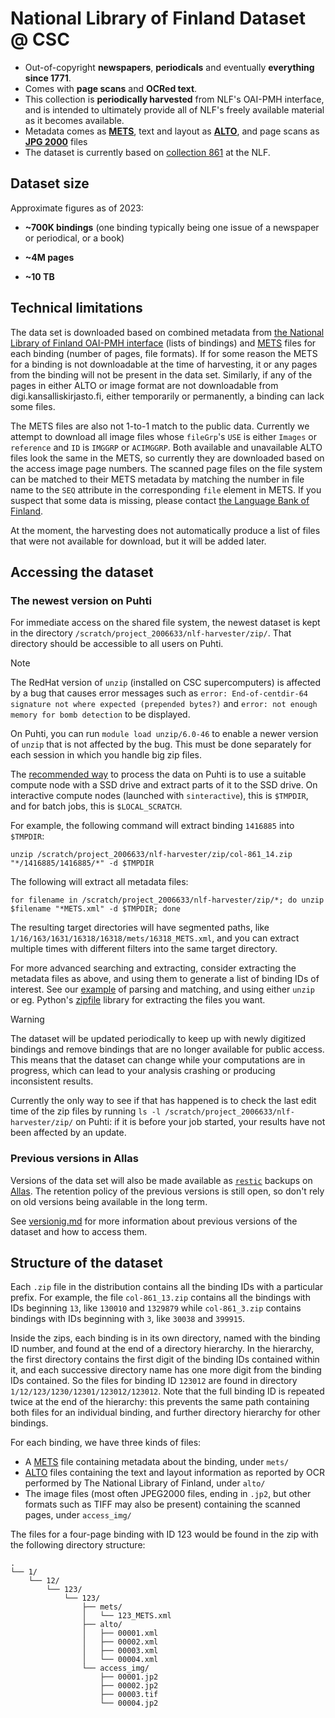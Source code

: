 # National Library of Finland Dataset @ CSC

- Out-of-copyright **newspapers**, **periodicals** and eventually **everything since 1771**.
- Comes with **page scans** and **OCRed text**.
- This collection is **periodically harvested** from NLF's OAI-PMH interface, and is intended to ultimately provide all of NLF's freely available material as it becomes available.
- Metadata comes as **[METS](https://en.wikipedia.org/wiki/Metadata_Encoding_and_Transmission_Standard)**, text and layout as **[ALTO](https://en.wikipedia.org/wiki/Analyzed_Layout_and_Text_Object)**, and page scans as **[JPG 2000](https://en.wikipedia.org/wiki/JPEG_2000)** files
- The dataset is currently based on [collection 861](https://digi.kansalliskirjasto.fi/collections?id=861&set_language=en) at the NLF.


## Dataset size

Approximate figures as of 2023:

- **~700K bindings** (one binding typically being one issue of a newspaper or periodical, or a book)

- **~4M pages**

- **~10 TB**

## Technical limitations

The data set is downloaded based on combined metadata from [the National Library of Finland OAI-PMH interface](https://wiki-emerita.it.helsinki.fi/display/Comhis/Interfaces+of+digi.kansalliskirjasto.fi#Interfacesofdigi.kansalliskirjasto.fi-OAI-PMH) (lists of bindings) and [METS](https://www.loc.gov/standards/mets/) files for each binding (number of pages, file formats). If for some reason the METS for a binding is not downloadable at the time of harvesting, it or any pages from the binding will not be present in the data set. Similarly, if any of the pages in either ALTO or image format are not downloadable from digi.kansalliskirjasto.fi, either temporarily or permanently, a binding can lack some files.

The METS files are also not 1-to-1 match to the public data. Currently we attempt to download all image files whose `fileGrp`'s `USE` is either `Images` or `reference` and `ID` is `IMGGRP` or `ACIMGGRP`. Both available and unavailable ALTO files look the same in the METS, so currently they are downloaded based on the access image page numbers. The scanned page files on the file system can be matched to their METS metadata by matching the number in file name to the `SEQ` attribute in the corresponding `file` element in METS. If you suspect that some data is missing, please contact [the Language Bank of Finland](https://www.kielipankki.fi/support/contact-us/).

At the moment, the harvesting does not automatically produce a list of files that were not available for download, but it will be added later.


## Accessing the dataset

### The newest version on Puhti

For immediate access on the shared file system, the newest dataset is kept in the directory `/scratch/project_2006633/nlf-harvester/zip/`. That directory should be accessible to all users on Puhti.

> [!NOTE]
> The RedHat version of `unzip` (installed on CSC supercomputers) is affected by a bug that causes error messages such as `error: End-of-centdir-64 signature not where expected (prepended bytes?)` and `error: not enough memory for bomb detection` to be displayed.
>
> On Puhti, you can run `module load unzip/6.0-46` to enable a newer version of `unzip` that is not affected by the bug. This must be done separately for each session in which you handle big zip files.

The [recommended way](https://docs.csc.fi/computing/disk/) to process the data on Puhti is to use a suitable compute node with a SSD drive and extract parts of it to the SSD drive. On interactive compute nodes (launched with `sinteractive`), this is `$TMPDIR`, and for batch jobs, this is `$LOCAL_SCRATCH`.

For example, the following command will extract binding `1416885` into `$TMPDIR`:

`unzip /scratch/project_2006633/nlf-harvester/zip/col-861_14.zip "*/1416885/1416885/*" -d $TMPDIR`

The following will extract all metadata files:

`for filename in /scratch/project_2006633/nlf-harvester/zip/*; do unzip $filename "*METS.xml" -d $TMPDIR; done`

The resulting target directories will have segmented paths, like `1/16/163/1631/16318/16318/mets/16318_METS.xml`, and you can extract multiple times with different filters into the same target directory.

For more advanced searching and extracting, consider extracting the metadata files as above, and using them to generate a list of binding IDs of interest. See our [example](https://github.com/CSCfi/kielipankki-nlf-harvester/blob/main/docs/apptainer/filter.py) of parsing and matching, and using either `unzip` or eg. Python's [zipfile](https://docs.python.org/3/library/zipfile.html) library for extracting the files you want.

> [!WARNING]
> The dataset will be updated periodically to keep up with newly digitized bindings and remove bindings that are no longer available for public access. This means that the dataset can change while your computations are in progress, which can lead to your analysis crashing or producing inconsistent results.

Currently the only way to see if that has happened is to check the last edit time of the zip files by running `ls -l /scratch/project_2006633/nlf-harvester/zip/` on Puhti: if it is before your job started, your results have not been affected by an update.

### Previous versions in Allas

Versions of the data set will also be made available as [`restic`](https://restic.net/) backups on [Allas](https://docs.csc.fi/data/Allas/introduction/). The retention policy of the previous versions is still open, so don't rely on old versions being available in the long term.

See [versionig.md](versioning.md) for more information about previous versions of the dataset and how to access them.


## Structure of the dataset

Each `.zip` file in the distribution contains all the binding IDs with a particular prefix. For example, the file `col-861_13.zip` contains all the bindings with IDs beginning `13`, like `130010` and `1329879` while `col-861_3.zip` contains bindings with IDs beginning with `3`, like `30038` and `399915`.

Inside the zips, each binding is in its own directory, named with the binding ID number, and found at the end of a directory hierarchy. In the hierarchy, the first directory contains the first digit of the binding IDs contained within it, and each successive directory name has one more digit from the binding IDs contained. So the files for binding ID `123012` are found in directory
`1/12/123/1230/12301/123012/123012`. Note that the full binding ID is repeated twice at the end of the hierarchy: this prevents the same path containing both files for an individual binding, and further directory hierarchy for other bindings.

For each binding, we have three kinds of files:
- A [METS](https://www.loc.gov/standards/mets/) file containing metadata  about the binding, under `mets/`
- [ALTO](https://www.loc.gov/standards/alto/) files containing the text and layout information as reported by OCR performed by The National Library of Finland, under `alto/`
- The image files (most often JPEG2000 files, ending in `.jp2`, but other formats such as TIFF may also be present) containing the scanned pages, under `access_img/`

The files for a four-page binding with ID 123 would be found in the zip with the following directory structure:
```
.
└── 1/
    └── 12/
        └── 123/
            └── 123/
                ├── mets/
                │   └── 123_METS.xml
                ├── alto/
                │   ├── 00001.xml
                │   ├── 00002.xml
                │   ├── 00003.xml
                │   └── 00004.xml
                └── access_img/
                    ├── 00001.jp2
                    ├── 00002.jp2
                    ├── 00003.tif
                    └── 00004.jp2
```
